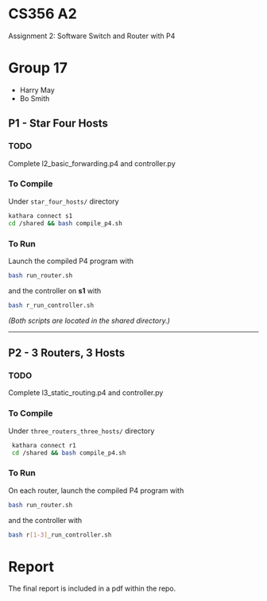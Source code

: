 # CS356 A2
Assignment 2: Software Switch and Router with P4

# Group 17
- Harry May
- Bo Smith

## P1 - Star Four Hosts
### TODO  
Complete l2_basic_forwarding.p4 and controller.py

### To Compile
Under `star_four_hosts/` directory
```bash
kathara connect s1
cd /shared && bash compile_p4.sh
```

### To Run
Launch the compiled P4 program with 
```bash
bash run_router.sh
```
and the controller on **s1** with
```bash
bash r_run_controller.sh
```
_(Both scripts are located in the shared directory.)_

---

## P2 - 3 Routers, 3 Hosts
### TODO
Complete l3_static_routing.p4 and controller.py

### To Compile
Under `three_routers_three_hosts/` directory
```bash 
 kathara connect r1
 cd /shared && bash compile_p4.sh
```
### To Run
On each router, launch the compiled P4 program with 
```bash
bash run_router.sh
```
and the controller with
```bash
bash r[1-3]_run_controller.sh
```

# Report
The final report is included in a pdf within the repo.


